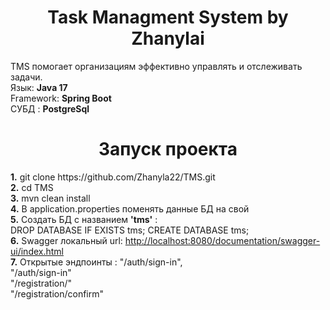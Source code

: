 <h1 align="center">Task Managment System by Zhanylai </h1>
<h> TMS помогает организациям эффективно управлять и отслеживать задачи.</h> <br>
<h> Язык: <b>Java 17</b></h> <br>
<h> Framework: <b>Spring Boot</b></h> <br>
<h> СУБД : <b>PostgreSql</b></h> <br>
<h1 align="center">Запуск проекта</h1>
<h> <b>1.</b> git clone https://github.com/Zhanyla22/TMS.git </h> <br>
<h> <b>2.</b> cd TMS</h> <br>
<h> <b>3.</b> mvn clean install</h> <br>
<h> <b>4.</b> В application.properties поменять данные БД на свой</h> <br>
<h> <b>5.</b> Создать БД с названием  <b>'tms'</b> : </h> <br>
<h> <b></b> DROP DATABASE IF EXISTS tms;
CREATE DATABASE tms;</h> <br>
<h> <b>6.</b> Swagger локальный url: <a href="http://localhost:8080/documentation/swagger-ui/index.html"> http://localhost:8080/documentation/swagger-ui/index.html </a> </h> <br>
<h> <b>7.</b> Открытые эндпоинты : "/auth/sign-in", </h> <br>
<h> <b></b>                    "/auth/sign-in" </h> <br>
<h> <b></b>                   "/registration/" </h> <br>
<h> <b></b>                   "/registration/confirm" </h> <br>

